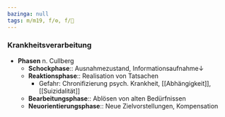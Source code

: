 ```yaml
---
bazinga: null
tags: m/m19, f/⚙️, f/💭
---
```

### Krankheitsverarbeitung
- **Phasen** n. Cullberg
	- **Schockphase**:: Ausnahmezustand, Informationsaufnahme↓ 
	- **Reaktionsphase**:: Realisation von Tatsachen
		- Gefahr: Chronifizierung psych. Krankheit, [[Abhängigkeit]], [[Suizidalität]]
	- **Bearbeitungsphase**:: Ablösen von alten Bedürfnissen
	- **Neuorientierungsphase**:: Neue Zielvorstellungen, Kompensation